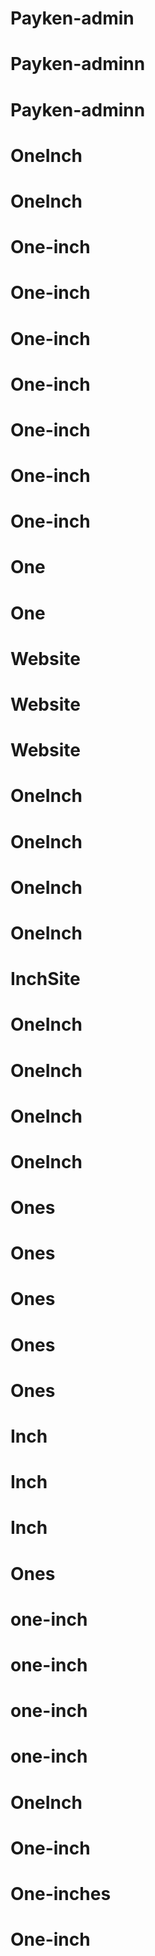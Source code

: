 # Payken-admin
# Payken-adminn
# Payken-adminn
# OneInch
# OneInch
# One-inch
# One-inch
# One-inch
# One-inch
# One-inch
# One-inch
# One-inch
# One
# One
# Website
# Website
# Website
# OneInch
# OneInch
# OneInch
# OneInch
# InchSite
# OneInch
# OneInch
# OneInch
# OneInch
# Ones
# Ones
# Ones
# Ones
# Ones
# Inch
# Inch
# Inch
# Ones
# one-inch
# one-inch
# one-inch
# one-inch
# OneInch
# One-inch
# One-inches
# One-inch
